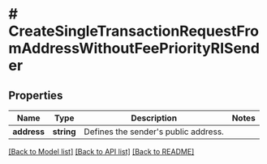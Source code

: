 # # CreateSingleTransactionRequestFromAddressWithoutFeePriorityRISender

## Properties

Name | Type | Description | Notes
------------ | ------------- | ------------- | -------------
**address** | **string** | Defines the sender&#39;s public address. |

[[Back to Model list]](../../README.md#models) [[Back to API list]](../../README.md#endpoints) [[Back to README]](../../README.md)
